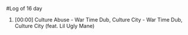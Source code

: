 #Log of 16 day

1. [00:00] Culture Abuse - War Time Dub, Culture City - War Time Dub, Culture City (feat. Lil Ugly Mane)

